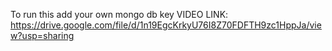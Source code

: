 To run this add your own mongo db key
VIDEO LINK:
https://drive.google.com/file/d/1n19EgcKrkyU76I8Z70FDFTH9zc1HppJa/view?usp=sharing
